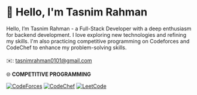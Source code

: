 # 💫 Hello, I'm Tasnim Rahman
Hello, I’m Tasnim Rahman - a Full-Stack Developer with a deep enthusiasm for backend development.
I love exploring new technologies and refining my skills. I'm also practicing competitive
programming on Codeforces and CodeChef to enhance my problem-solving skills.
</br></br>
✉️: tasnimrahman0101@gmail.com

🌐 **COMPETITIVE PROGRAMMING**
<p align="left">
  <a href="https://codeforces.com/profile/tasnimm_m" target="_blank">
  <img src="https://img.shields.io/badge/Codeforces-1F8ACB?style=flat-square&logo=codeforces&logoColor=white" alt="CodeForces"/></a>
  <a href="https://www.codechef.com/users/tasnim_rahman" target="_blank">
  <img src="https://img.shields.io/badge/CodeChef-FF6600?style=flat-square&logo=codechef&logoColor=white" alt="CodeChef"/></a>
  <a href="https://www.leetcode.com/tasnimm_rahman" target="_blank">
  <img src="https://img.shields.io/badge/LeetCode-F79F1F?style=flat-square&logo=leetcode&logoColor=white" alt="LeetCode"/></a>
</p>
